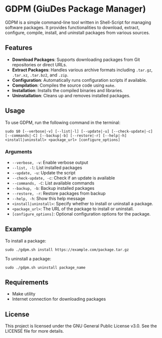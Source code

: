 # GDPM (GiuDes Package Manager)

GDPM is a simple command-line tool written in Shell-Script for managing software packages. It provides functionalities to download, extract, configure, compile, install, and uninstall packages from various sources.

## Features

- **Download Packages**: Supports downloading packages from Git repositories or direct URLs.
- **Extract Packages**: Handles various archive formats including `.tar.gz`, `.tar.xz`, `.tar.bz2`, and `.zip`.
- **Configuration**: Automatically runs configuration scripts if available.
- **Compilation**: Compiles the source code using `make`.
- **Installation**: Installs the compiled binaries and libraries.
- **Uninstallation**: Cleans up and removes installed packages.

## Usage

To use GDPM, run the following command in the terminal:

```
sudo $0 [--verbose|-v] [--list|-l] [--update|-u] [--check-update|-c] [--commands|-C] [--backup|-b] [--restore|-r] [--help|-h] <install|uninstall> <package_url> [configure_options]
```

### Arguments

- `--verbose, -v`:  Enable verbose output
- `--list, -l`:  List installed packages
- `--update, -u`:  Update the script
- `--check-update, -c`:  Check if an update is available
- `--commands, -C`:  List available commands
- `--backup, -b`:  Backup installed packages
- `--restore, -r`:  Restore packages from backup
- `--help, -h`:  Show this help message
- `<install|uninstall>`: Specify whether to install or uninstall a package.
- `<package_url>`: The URL of the package to install or uninstall.
- `[configure_options]`: Optional configuration options for the package.

## Example

To install a package:

```
sudo ./gdpm.sh install https://example.com/package.tar.gz
```

To uninstall a package:

```
sudo ./gdpm.sh uninstall package_name
```

## Requirements

- Make utility
- Internet connection for downloading packages

## License

This project is licensed under the GNU General Public License v3.0. See the LICENSE file for more details.